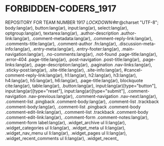 # FORBIDDEN-CODERS_1917
REPOSITORY FOR TEAM NUMBER 1917 *LOCKDOWNसेवा*
@charset "UTF-8";
body:lang(ar), button:lang(ar),
input:lang(ar),
select:lang(ar),
optgroup:lang(ar),
textarea:lang(ar), .author-description .author-link:lang(ar),
.comment-metadata:lang(ar),
.comment-reply-link:lang(ar),
.comments-title:lang(ar),
.comment-author .fn:lang(ar),
.discussion-meta-info:lang(ar),
.entry-meta:lang(ar),
.entry-footer:lang(ar),
.main-navigation:lang(ar),
.no-comments:lang(ar),
.not-found .page-title:lang(ar),
.error-404 .page-title:lang(ar),
.post-navigation .post-title:lang(ar),
.page-links:lang(ar),
.page-description:lang(ar),
.pagination .nav-links:lang(ar),
.sticky-post:lang(ar),
.site-title:lang(ar),
.site-info:lang(ar),
#cancel-comment-reply-link:lang(ar),
h1:lang(ar),
h2:lang(ar),
h3:lang(ar),
h4:lang(ar),
h5:lang(ar),
h6:lang(ar), .page-title:lang(ar), blockquote cite:lang(ar), table:lang(ar), .button:lang(ar),
input:lang(ar)[type="button"],
input:lang(ar)[type="reset"],
input:lang(ar)[type="submit"], .comment-navigation .nav-previous:lang(ar),
.comment-navigation .nav-next:lang(ar), .comment-list .pingback .comment-body:lang(ar),
.comment-list .trackback .comment-body:lang(ar), .comment-list .pingback .comment-body .comment-edit-link:lang(ar),
.comment-list .trackback .comment-body .comment-edit-link:lang(ar), .comment-form .comment-notes:lang(ar),
.comment-form label:lang(ar), .widget_archive ul li:lang(ar),
.widget_categories ul li:lang(ar),
.widget_meta ul li:lang(ar),
.widget_nav_menu ul li:lang(ar),
.widget_pages ul li:lang(ar),
.widget_recent_comments ul li:lang(ar),
.widget_recent_
